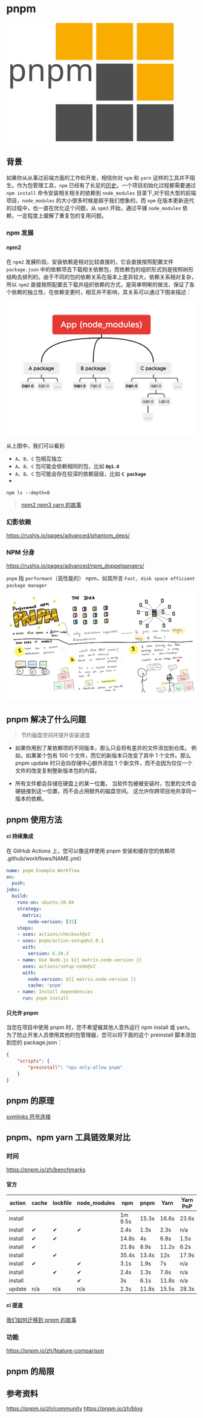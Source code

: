 # pnpm
![](./assets/pnpm/pnpm.svg)

## 背景
如果你从从事过前端方面的工作和开发，相信你对 `npm` 和 `yarn` 这样的工具并不陌生。作为包管理工具，`npm` 已经有了长足的[历史](https://github.com/npm/cli/blob/latest/changelogs/CHANGELOG-1.md)。一个项目初始化过程都需要通过 `npm install` 命令安装相关相关的依赖到 `node_modules` 目录下,对于较大型的前端项目，`node_modules` 的大小很多时候是超乎我们想象的。而 `npm` 在版本更新迭代的过程中，也一直在优化这个问题，从 `npm3` 开始，通过平铺 `node_modules` 依赖，一定程度上缓解了重复包的复用问题。

### npm 发展

#### npm2 

在 `npm2` 发展阶段，安装依赖是相对比较直接的，它会直接按照配置文件 `package.json` 中的依赖项去下载相关依赖包，而依赖包的组织形式则是按照树形结构去排列的。由于不同的包的依赖关系在版本上差异较大，依赖关系相对复杂，所以 `npm2` 直接按照配置去下载并组织依赖的方式，是简单明晰的做法，保证了各个依赖的独立性，在依赖变更时，相互并不影响，其关系可以通过下图来描述：

![](./assets/pnpm/npm2.png)

从上图中，我们可以看到
- `A`、`B`、`C` 包相互独立
- `A`、`B`、`C` 包可能会依赖相同的包，比如 **`D@1.0`**
- `A`、`B`、`C` 包可能会存在较深的依赖层级，比如 **`C package`**
- 

`npm ls --depth=0`



> [npm2 npm3 yarn 的故事](https://int64ago.org/2016/10/15/npm2-npm3-yarn-%E7%9A%84%E6%95%85%E4%BA%8B/)

### 幻影依赖

https://rushjs.io/pages/advanced/phantom_deps/
### NPM 分身
https://rushjs.io/pages/advanced/npm_doppelgangers/


`pnpm` 指 `performant`（高性能的） npm，如其所言 `Fast, disk space efficient package manager`

![](./assets/pnpm/pnpm-front.jpeg)

## pnpm 解决了什么问题
> 节约磁盘空间并提升安装速度

- 如果你用到了某依赖项的不同版本，那么只会将有差异的文件添加到仓库。 例如，如果某个包有 100 个文件，而它的新版本只改变了其中 1 个文件。那么 pnpm update 时只会向存储中心额外添加 1 个新文件，而不会因为仅仅一个文件的改变复制整新版本包的内容。

- 所有文件都会存储在硬盘上的某一位置。 当软件包被被安装时，包里的文件会硬链接到这一位置，而不会占用额外的磁盘空间。 这允许你跨项目地共享同一版本的依赖。


## pnpm 使用方法

#### ci 持续集成
在 GitHub Actions 上，您可以像这样使用 pnpm 安装和缓存您的依赖项 .github/workflows/NAME.yml）
```yml
name: pnpm Example Workflow
on:
  push:
jobs:
  build:
    runs-on: ubuntu-20.04
    strategy:
      matrix:
        node-version: [15]
    steps:
    - uses: actions/checkout@v2
    - uses: pnpm/action-setup@v2.0.1
      with:
        version: 6.20.3
    - name: Use Node.js ${{ matrix.node-version }}
      uses: actions/setup-node@v2
      with:
        node-version: ${{ matrix.node-version }}
        cache: 'pnpm'
    - name: Install dependencies
      run: pnpm install
```

#### 只允许 pnpm
当您在项目中使用 pnpm 时，您不希望被其他人意外运行 npm install 或 yarn。 为了防止开发人员使用其他的包管理器，您可以将下面的这个 preinstall 脚本添加到您的 package.json：

```json
{
    "scripts": {
        "preinstall": "npx only-allow pnpm"
    }
}
```
## pnpm 的原理
[symlinks 符号连接](https://zh.wikipedia.org/wiki/%E7%AC%A6%E5%8F%B7%E9%93%BE%E6%8E%A5)

## pnpm、npm yarn 工具链效果对比

### 时间
https://pnpm.io/zh/benchmarks

#### 官方
<table><thead>
<tr><th>action</th><th>cache</th><th>lockfile</th><th>node_modules</th><th>npm</th><th>pnpm</th><th>Yarn</th><th>Yarn PnP</th></tr></thead><tbody><tr><td>install</td><td></td><td></td><td></td><td>1m 9.5s</td><td>15.3s</td><td>16.6s</td><td>23.6s</td></tr><tr><td>install</td><td>✔</td><td>✔</td><td>✔</td><td>2.4s</td><td>1.3s</td><td>2.3s</td><td>n/a</td></tr><tr><td>install</td><td>✔</td><td>✔</td><td></td><td>14.8s</td><td>4s</td><td>6.8s</td><td>1.5s</td></tr><tr><td>install</td><td>✔</td><td></td><td></td><td>21.8s</td><td>8.9s</td><td>11.2s</td><td>6.2s</td></tr><tr><td>install</td><td></td><td>✔</td><td></td><td>35.4s</td><td>13.4s</td><td>12s</td><td>17.9s</td></tr><tr><td>install</td><td>✔</td><td></td><td>✔</td><td>3.1s</td><td>1.9s</td><td>7s</td><td>n/a</td></tr><tr><td>install</td><td></td><td>✔</td><td>✔</td><td>2.4s</td><td>1.3s</td><td>7.6s</td><td>n/a</td></tr><tr><td>install</td><td></td><td></td><td>✔</td><td>3s</td><td>6.1s</td><td>11.8s</td><td>n/a</td></tr><tr><td>update</td><td>n/a</td><td>n/a</td><td>n/a</td><td>2.3s</td><td>11.8s</td><td>15.5s</td><td>28.3s</td></tr>
</tbody></table>

#### ci 提速
[我们如何迁移到 pnpm 的故事](https://divriots.com/blog/switching-to-pnpm)

### 功能
https://pnpm.io/zh/feature-comparison

## pnpm 的局限

## 参考资料

https://pnpm.io/zh/community
https://pnpm.io/zh/blog